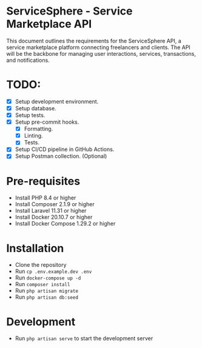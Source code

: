 # ServiceSphere - Service Marketplace API

This document outlines the requirements for the ServiceSphere API, a service marketplace platform connecting freelancers and clients. The API will be the backbone for managing user interactions, services, transactions, and notifications.

# TODO:

-   [x] Setup development environment.
-   [x] Setup database.
-   [x] Setup tests.
-   [x] Setup pre-commit hooks.
    -   [x] Formatting.
    -   [x] Linting.
    -   [x] Tests.
-   [x] Setup CI/CD pipeline in GitHub Actions.
-   [x] Setup Postman collection. (Optional)

# Pre-requisites

-   Install PHP 8.4 or higher
-   Install Composer 2.1.9 or higher
-   Install Laravel 11.31 or higher
-   Install Docker 20.10.7 or higher
-   Install Docker Compose 1.29.2 or higher

# Installation

-   Clone the repository
-   Run `cp .env.example.dev .env`
-   Run `docker-compose up -d`
-   Run `composer install`
-   Run `php artisan migrate`
-   Run `php artisan db:seed`

# Development

-   Run `php artisan serve` to start the development server
